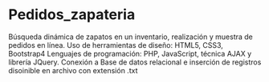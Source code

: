 # Pedidos_zapateria
Búsqueda dinámica de zapatos en un inventario, realización y muestra de pedidos en línea.
Uso de herramientas de diseño: HTML5, CSS3, Bootstrap4
Lenguajes de programación: PHP, JavaScript, técnica AJAX y librería JQuery.
Conexión a Base de datos relacional e inserción de registros disoinible en archivo con extensión .txt
